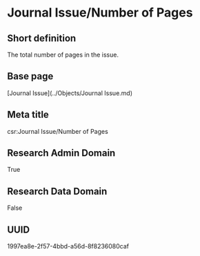 # Journal Issue/Number of Pages
## Short definition
The total number of pages in the issue.
## Base page
[Journal Issue](../Objects/Journal Issue.md)
## Meta title
csr:Journal Issue/Number of Pages
## Research Admin Domain
True
## Research Data Domain
False
## UUID
1997ea8e-2f57-4bbd-a56d-8f8236080caf
